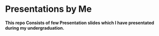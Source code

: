 # Presentations by Me 

**This repo Consists of few Presentation slides which I have presentated during my undergraduation.**
